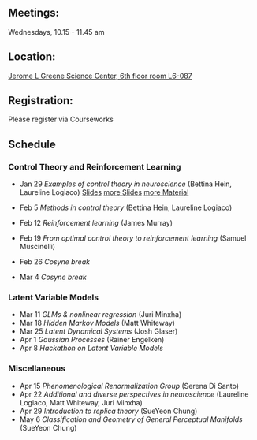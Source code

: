 ## Meetings:
Wednesdays, 10.15 - 11.45 am

## Location:
[Jerome L Greene Science Center, 6th floor room L6-087](https://www.google.com/maps/place/Jerome+L.+Greene+Science+Center/@40.816851,-73.960152,17z/data=!3m1!4b1!4m5!3m4!1s0x89c2f669953b6523:0xc3a414ae00347fea!8m2!3d40.816847!4d-73.957958)

## Registration:
Please register via Courseworks

## Schedule
### Control Theory and Reinforcement Learning
* Jan 29 *Examples of control theory in neuroscience* (Bettina Hein, Laureline Logiaco) [Slides](https://github.com/RainerEngelken/neurotheory-seminar-2020/blob/master/Class_EgControlTheoryMotor_LLogiaco.pdf) 
[more Slides](https://github.com/RainerEngelken/neurotheory-seminar-2020/blob/master/control1BettinaHein.pdf) 
[more Material](https://ocw.mit.edu/courses/electrical-engineering-and-computer-science/6-241j-dynamic-systems-and-control-spring-2011/readings/#Course) 

* Feb 5 *Methods in control theory* (Bettina Hein, Laureline Logiaco)
* Feb 12 *Reinforcement learning* (James Murray)
* Feb 19 *From optimal control theory to reinforcement learning* (Samuel Muscinelli)

* Feb 26 *Cosyne break* 
* Mar 4 *Cosyne break*

### Latent Variable Models
* Mar 11 *GLMs & nonlinear regression* (Juri Minxha)
* Mar 18 *Hidden Markov Models* (Matt Whiteway)
* Mar 25 *Latent Dynamical Systems* (Josh Glaser)
* Apr 1 *Gaussian Processes* (Rainer Engelken)
* Apr 8 *Hackathon on Latent Variable Models*


### Miscellaneous
* Apr 15  *Phenomenological Renormalization Group* (Serena Di Santo)
* Apr 22 *Additional and diverse perspectives in neuroscience* (Laureline Logiaco, Matt Whiteway, Juri Minxha)
* Apr 29 *Introduction to replica theory* (SueYeon Chung)
* May 6 *Classification and Geometry of General Perceptual Manifolds* (SueYeon Chung)


